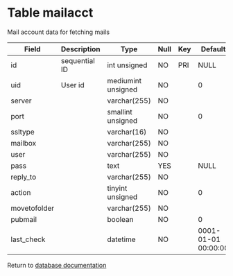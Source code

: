 Table mailacct
===========
Mail account data for fetching mails

| Field | Description | Type | Null | Key | Default | Extra |
| ----- | ----------- | ---- | ---- | --- | ------- | ----- |
| id | sequential ID | int unsigned | NO | PRI | NULL | auto_increment |    
| uid | User id | mediumint unsigned | NO |  | 0 |  |    
| server |  | varchar(255) | NO |  |  |  |    
| port |  | smallint unsigned | NO |  | 0 |  |    
| ssltype |  | varchar(16) | NO |  |  |  |    
| mailbox |  | varchar(255) | NO |  |  |  |    
| user |  | varchar(255) | NO |  |  |  |    
| pass |  | text | YES |  | NULL |  |    
| reply_to |  | varchar(255) | NO |  |  |  |    
| action |  | tinyint unsigned | NO |  | 0 |  |    
| movetofolder |  | varchar(255) | NO |  |  |  |    
| pubmail |  | boolean | NO |  | 0 |  |    
| last_check |  | datetime | NO |  | 0001-01-01 00:00:00 |  |    

Return to [database documentation](help/database)

